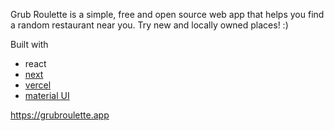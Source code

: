 Grub Roulette is a simple, free and open source web app that helps you find a random restaurant near you. Try new and locally owned places! :)

Built with

- react
- [next](https://nextjs.org/docs)
- [vercel](https://vercel.com/docs/frameworks/nextjs)
- [material UI](https://mui.com/)

https://grubroulette.app
